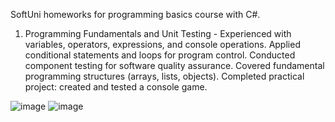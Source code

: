 SoftUni homeworks for programming basics course with C#.

01. Programming Fundamentals and Unit Testing - Experienced with variables, operators, expressions, and console operations. Applied conditional statements and loops for program control. Conducted component testing for software quality assurance. Covered fundamental programming structures (arrays, lists, objects). Completed practical project: created and tested a console game.


![image](https://github.com/user-attachments/assets/c8e6e118-c940-4c31-a722-1d75a0d08736)
![image](https://github.com/user-attachments/assets/0f3a3adb-f924-4888-a348-d27a41fd94f5)




